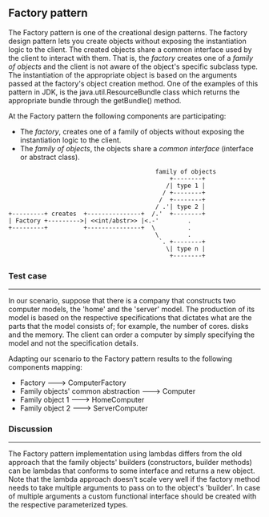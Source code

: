 ## Factory pattern

The Factory pattern is one of the creational design patterns. The factory design pattern lets you create objects without
exposing the instantiation logic to the client. The created objects share a common interface used by the client to
interact with them. That is, the _factory_ creates one of a _family of objects_ and the client is not aware of
the object's specific subclass type. The instantiation of the appropriate object is based on the arguments
passed at the factory's object creation method.
One of the examples of this pattern in JDK, is the java.util.ResourceBundle class which returns the appropriate bundle
through the getBundle() method.

At the Factory pattern the following components are participating:

* The _factory_, creates one of a family of objects without exposing the instantiation logic to the client.
* The _family of objects_, the objects share a _common interface_ (interface or abstract class).

```
                                         family of objects
                                             +--------+
                                            /| type 1 |
                                           / +--------+
                                          /  +--------+
                                         / .'| type 2 |
+---------+ creates  +---------------+  /.'  +--------+
| Factory +--------->| <<int/abstr>> |<.-'        .
+---------+          +---------------+  \         .
                                         \        .
                                          `. +--------+
                                            \| type n |
                                             +--------+
```

### Test case
----

In our scenario, suppose that there is a company that constructs two computer models, the 'home' and the 'server' model.
The production of its model is based on the respective specifications that dictates what are the parts that the model
consists of;
for example, the number of cores. disks and the memory. The client can order a computer by simply specifying the model
and not the specification details.

Adapting our scenario to the Factory pattern results to the following components mapping:

* Factory --->   ComputerFactory
* Family objects' common abstraction --->   Computer
* Family object 1 --->   HomeComputer
* Family object 2 --->   ServerComputer

### Discussion
----

The Factory pattern implementation using lambdas differs from the old approach that the family objects' builders
(constructors, builder methods) can be lambdas that conforms to some interface and returns a new object.
Note that the lambda approach doesn’t scale very well if the factory method needs to take multiple arguments
to pass on to the object's 'builder'. In case of multiple arguments a custom functional interface should be
created with the respective parameterized types.